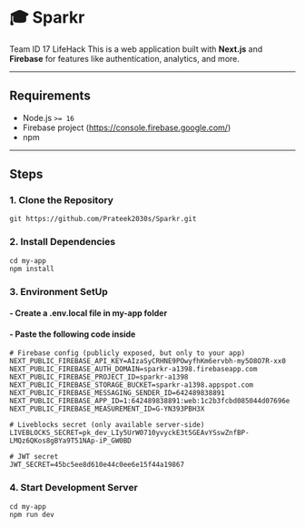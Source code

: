# 🎓 Sparkr
Team ID 17 LifeHack
This is a web application built with **Next.js** and **Firebase** for features like authentication, analytics, and more.

---

## Requirements

- Node.js `>= 16`
- Firebase project (https://console.firebase.google.com/)
- npm

---

## Steps

### 1. Clone the Repository

```
git https://github.com/Prateek2030s/Sparkr.git
```

### 2. Install Dependencies

```
cd my-app
npm install
```

### 3. Environment SetUp

#### - Create a .env.local file in my-app folder
#### - Paste the following code inside

```
# Firebase config (publicly exposed, but only to your app)
NEXT_PUBLIC_FIREBASE_API_KEY=AIzaSyCRHNE9POwyfhKm6ervbh-my5O8O7R-xx0
NEXT_PUBLIC_FIREBASE_AUTH_DOMAIN=sparkr-a1398.firebaseapp.com
NEXT_PUBLIC_FIREBASE_PROJECT_ID=sparkr-a1398
NEXT_PUBLIC_FIREBASE_STORAGE_BUCKET=sparkr-a1398.appspot.com
NEXT_PUBLIC_FIREBASE_MESSAGING_SENDER_ID=642489838891
NEXT_PUBLIC_FIREBASE_APP_ID=1:642489838891:web:1c2b3fcbd085044d07696e
NEXT_PUBLIC_FIREBASE_MEASUREMENT_ID=G-YN393PBH3X

# Liveblocks secret (only available server-side)
LIVEBLOCKS_SECRET=pk_dev_LIy5UrW0710yvyckE3t5GEAvYSswZnfBP-LMQz6QKos8gBYa9T51NAp-iP_GW0BD

# JWT secret
JWT_SECRET=45bc5ee8d610e44c0ee6e15f44a19867
```

### 4. Start Development Server

```
cd my-app
npm run dev
```

